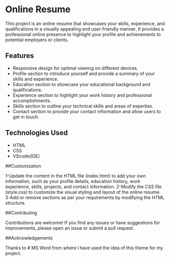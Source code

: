 # Online Resume

This project is an online resume that showcases your skills, experience, and qualifications in a visually appealing and user-friendly manner. It provides a professional online presence to highlight your profile and achievements to potential employers or clients.

## Features

- Responsive design for optimal viewing on different devices.
- Profile section to introduce yourself and provide a summary of your skills and experience.
- Education section to showcase your educational background and qualifications.
- Experience section to highlight your work history and professional accomplishments.
- Skills section to outline your technical skills and areas of expertise.
- Contact section to provide your contact information and allow users to get in touch.

## Technologies Used

- HTML
- CSS
- VScode(IDE)

##Customization

1-Update the content in the HTML file (index.html) to add your own information, such as your profile details, education history, work experience, skills, projects, and contact information.
2-Modify the CSS file (style.css) to customize the visual styling and layout of the online resume.
3-Add or remove sections as per your requirements by modifying the HTML structure.

##Contributing

Contributions are welcome! If you find any issues or have suggestions for improvements, please open an issue or submit a pull request.

##Acknowledgements

Thanks to # MS Word from where i have used the idea of this theme for my project.
